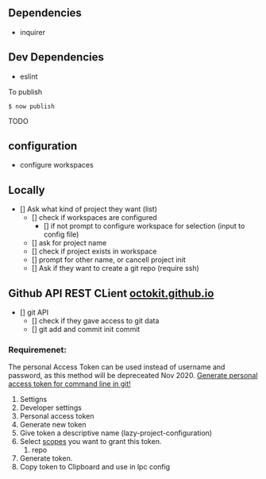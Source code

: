 ## Dependencies
* inquirer


## Dev Dependencies
* eslint


To publish

    $ now publish


TODO

## configuration
  * configure workspaces

## Locally
* [] Ask what kind of project they want (list)
  * [] check if workspaces are configured
    * [] if not prompt to configure workspace for selection (input to config file)
  * [] ask for project name
  * [] check if project exists in workspace
  * [] prompt for other name, or cancell project init
  * [] Ask if they want to create a git repo (require ssh)

## Github API REST CLient [octokit.github.io](https://octokit.github.io/rest.js/v17)
* [] git API
  * [] check if they gave access to git data
  * [] git add and commit init commit



### Requiremenet:
The personal Access Token can be used instead of username and password, as this method will be depreceated Nov 2020.
[Generate personal access token for command line in git!](https://help.github.com/en/github/authenticating-to-github/creating-a-personal-access-token-for-the-command-line)

1. Settigns
2. Developer settings
3. Personal access token
4. Generate new token
5. Give token a descriptive name (lazy-project-configuration)
6. Select [scopes](https://developer.github.com/apps/building-oauth-apps/understanding-scopes-for-oauth-apps/) you want to grant this token.
   1. repo
7. Generate token.
8. Copy token to Clipboard and use in lpc config
